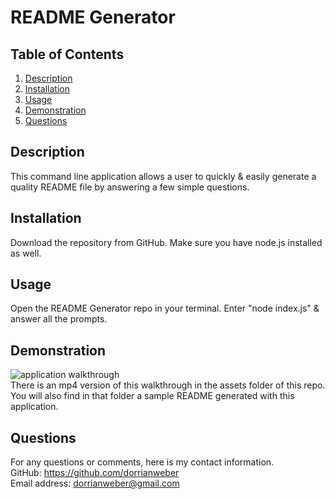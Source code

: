 # README Generator

## Table of Contents
1. [Description](#description)
2. [Installation](#installation)
3. [Usage](#usage)
4. [Demonstration](#demonstration)
7. [Questions](#questions)

## Description

This command line application allows a user to quickly & easily generate a quality README file by answering a few simple questions.

## Installation

Download the repository from GitHub. Make sure you have node.js installed as well.

## Usage

Open the README Generator  repo in your terminal. Enter "node index.js" & answer all the prompts.

## Demonstration

<img src="./assets/walkthrough.gif" alt="application walkthrough">
<br>
There is an mp4 version of this walkthrough in the assets folder of this repo. You will also find in that folder a sample README generated with this application.

## Questions

For any questions or comments, here is my contact information.
<br>
GitHub: https://github.com/dorrianweber
<br>
Email address: dorrianweber@gmail.com